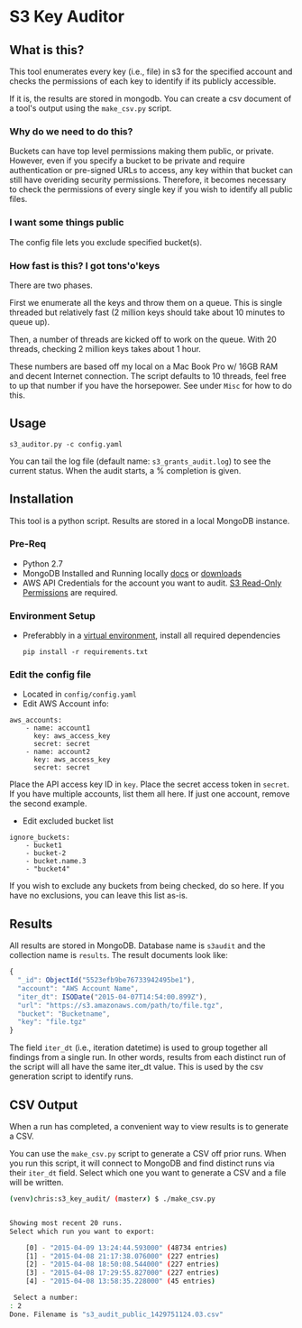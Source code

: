 # S3 Key Auditor

## What is this?

This tool enumerates every key (i.e., file) in s3 for the specified account and checks the permissions of each key to identify if its publicly accessible.

If it is, the results are stored in mongodb. You can create a csv document of a tool's output using the `make_csv.py` script.

### Why do we need to do this?

Buckets can have top level permissions making them public, or private. However, even if you specify a bucket to be private and require authentication or pre-signed URLs to access, any key within that bucket can still have overiding security permissions. Therefore, it becomes necessary to check the permissions of every single key if you wish to identify all public files.

### I want some things public

The config file lets you exclude specified bucket(s).

### How fast is this? I got tons'o'keys

There are two phases. 

First we enumerate all the keys and throw them on a queue. This is single threaded but relatively fast (2 million keys should take about 10 minutes to queue up). 

Then, a number of threads are kicked off to work on the queue. With 20 threads, checking 2 million keys takes about 1 hour. 

These numbers are based off my local on a Mac Book Pro w/ 16GB RAM and decent Internet connection. The script defaults to 10 threads, feel free to up that number if you have the horsepower. See under `Misc` for how to do this.

## Usage

`s3_auditor.py -c config.yaml`

You can tail the log file (default name: `s3_grants_audit.log`) to see the current status. When the audit starts, a % completion is given. 


## Installation

This tool is a python script. Results are stored in a local MongoDB instance.

### Pre-Req

* Python 2.7
* MongoDB Installed and Running locally [docs](http://docs.mongodb.org/manual/installation/) or [downloads](https://www.mongodb.org/downloads)
* AWS API Credentials for the account you want to audit. [S3 Read-Only Permissions](http://docs.aws.amazon.com/directoryservice/latest/adminguide/role_s3_read_only.html) are required.

### Environment Setup

* Preferabbly in a [virtual environment](http://docs.python-guide.org/en/latest/dev/virtualenvs/), install all required dependencies

  `pip install -r requirements.txt`

### Edit the config file

* Located in `config/config.yaml`
* Edit AWS Account info:

```
aws_accounts:
    - name: account1
      key: aws_access_key
      secret: secret
    - name: account2
      key: aws_access_key
      secret: secret
``` 

 Place the API access key ID in `key`. Place the secret access token in `secret`. If you have multiple accounts, list them all here. If just one account, remove the second example.

* Edit excluded bucket list

```
ignore_buckets:
    - bucket1
    - bucket-2
    - bucket.name.3
    - "bucket4"
```

If you wish to exclude any buckets from being checked, do so here. If you have no exclusions, you can leave this list as-is.

## Results

All results are stored in MongoDB. Database name is `s3audit` and the collection name is `results`. The result documents look like:

```js
{
  "_id": ObjectId("5523efb9be76733942495be1"),
  "account": "AWS Account Name",
  "iter_dt": ISODate("2015-04-07T14:54:00.899Z"),
  "url": "https://s3.amazonaws.com/path/to/file.tgz",
  "bucket": "Bucketname",
  "key": "file.tgz"
}
```

The field `iter_dt` (i.e., iteration datetime) is used to group together all findings from a single run. In other words, results from each distinct run of the script will all have the same iter_dt value. This is used by the csv generation script to identify runs.

## CSV Output

When a run has completed, a convenient way to view results is to generate a CSV.

You can use the `make_csv.py` script to generate a CSV off prior runs. When you run this script, it will connect to MongoDB and find distinct runs via their `iter_dt` field. Select which one you want to generate a CSV and a file will be written.

```bash
(venv)chris:s3_key_audit/ (master✗) $ ./make_csv.py


Showing most recent 20 runs.
Select which run you want to export:

	[0] - "2015-04-09 13:24:44.593000" (48734 entries)
	[1] - "2015-04-08 21:17:38.076000" (227 entries)
	[2] - "2015-04-08 18:50:08.544000" (227 entries)
	[3] - "2015-04-08 17:29:55.827000" (227 entries)
	[4] - "2015-04-08 13:58:35.228000" (45 entries)

 Select a number:
: 2
Done. Filename is "s3_audit_public_1429751124.03.csv"
```
